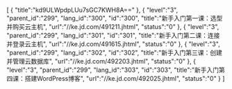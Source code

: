 [
	{
		"title":"kd9ULWpdpLUu7sGC7KWH8A=="
	},
	{
		"level":"3",
		"parent_id":"299",
		"lang_id":"300",
		"id":"300",
		"title":"新手入门第一课：选型并购买云主机",
		"url":"//ke.jd.com/491211.jhtml",
		"status":"0"
	},
	{
		"level":"3",
		"parent_id":"299",
		"lang_id":"301",
		"id":"301",
		"title":"新手入门第二课：连接并登录云主机",
		"url":"//ke.jd.com/491615.jhtml",
		"status":"0"
	},
	{
		"level":"3",
		"parent_id":"299",
		"lang_id":"302",
		"id":"302",
		"title":"新手入门第三课：创建并管理云数据库",
		"url":"//ke.jd.com/492203.jhtml",
		"status":"0"
	},
	{
		"level":"3",
		"parent_id":"299",
		"lang_id":"303",
		"id":"303",
		"title":"新手入门第四课：搭建WordPress博客",
		"url":"//ke.jd.com/492025.jhtml",
		"status":"0"
	}
]